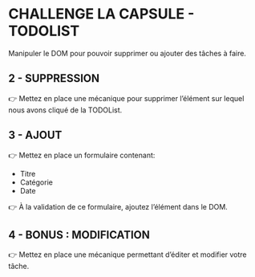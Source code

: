 # CHALLENGE LA CAPSULE - TODOLIST

Manipuler le DOM pour pouvoir supprimer ou ajouter des tâches à faire.

## 2 - SUPPRESSION

👉 Mettez en place une mécanique pour supprimer l’élément sur lequel nous avons cliqué de la TODOList.

## 3 - AJOUT

👉 Mettez en place un formulaire contenant:

- Titre
- Catégorie
- Date


👉 À la validation de ce formulaire, ajoutez l’élément dans le DOM.

## 4 - BONUS : MODIFICATION

👉 Mettez en place une mécanique permettant d’éditer et modifier votre tâche.

